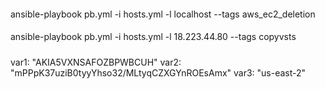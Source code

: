 

####

ansible-playbook pb.yml -i hosts.yml -l  localhost --tags aws_ec2_deletion


#### 

ansible-playbook pb.yml -i hosts.yml -l  18.223.44.80 --tags copyvsts


#####
var1: "AKIA5VXNSAFOZBPWBCUH"
var2: "mPPpK37uziB0tyyYhso32/MLtyqCZXGYnROEsAmx"
var3: "us-east-2"